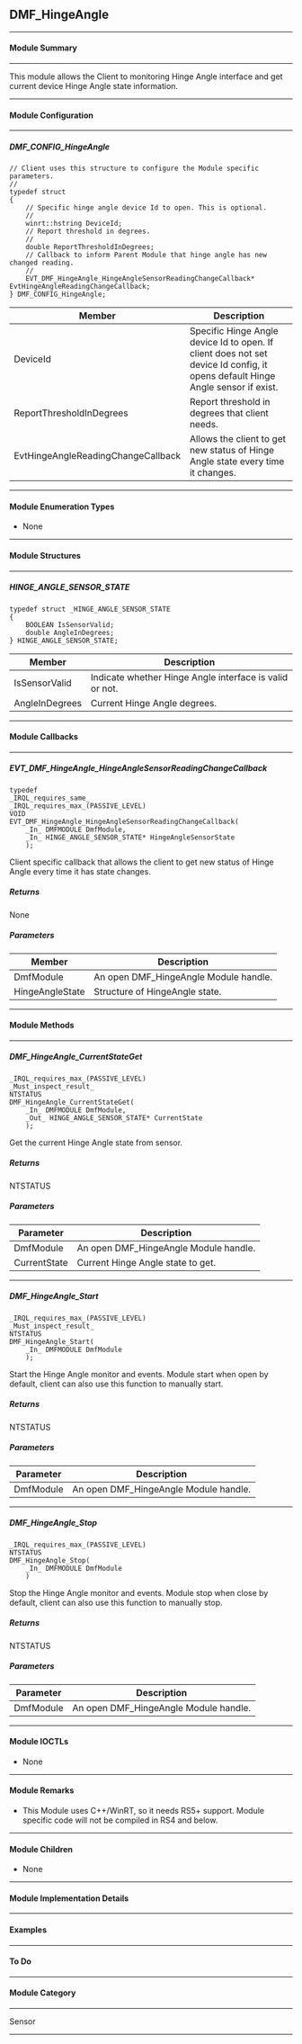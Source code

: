## DMF_HingeAngle

-----------------------------------------------------------------------------------------------------------------------------------

#### Module Summary

-----------------------------------------------------------------------------------------------------------------------------------

This module allows the Client to monitoring Hinge Angle interface and get current device Hinge Angle state information.

-----------------------------------------------------------------------------------------------------------------------------------

#### Module Configuration

-----------------------------------------------------------------------------------------------------------------------------------
##### DMF_CONFIG_HingeAngle
````
// Client uses this structure to configure the Module specific parameters.
//
typedef struct
{
    // Specific hinge angle device Id to open. This is optional.
    //
    winrt::hstring DeviceId;
    // Report threshold in degrees.
    //
    double ReportThresholdInDegrees;
    // Callback to inform Parent Module that hinge angle has new changed reading.
    //
    EVT_DMF_HingeAngle_HingeAngleSensorReadingChangeCallback* EvtHingeAngleReadingChangeCallback;
} DMF_CONFIG_HingeAngle;
````
Member | Description
----|----
DeviceId | Specific Hinge Angle device Id to open. If client does not set device Id config, it opens default Hinge Angle sensor if exist.
ReportThresholdInDegrees | Report threshold in degrees that client needs.
EvtHingeAngleReadingChangeCallback | Allows the client to get new status of Hinge Angle state every time it changes.

-----------------------------------------------------------------------------------------------------------------------------------

#### Module Enumeration Types

* None

-----------------------------------------------------------------------------------------------------------------------------------

#### Module Structures

-----------------------------------------------------------------------------------------------------------------------------------

##### HINGE_ANGLE_SENSOR_STATE
````
typedef struct _HINGE_ANGLE_SENSOR_STATE
{
    BOOLEAN IsSensorValid;
    double AngleInDegrees;
} HINGE_ANGLE_SENSOR_STATE;
````
Member | Description
----|----
IsSensorValid | Indicate whether Hinge Angle interface is valid or not.
AngleInDegrees | Current Hinge Angle degrees.

-----------------------------------------------------------------------------------------------------------------------------------

#### Module Callbacks

-----------------------------------------------------------------------------------------------------------------------------------

##### EVT_DMF_HingeAngle_HingeAngleSensorReadingChangeCallback
````
typedef
_IRQL_requires_same_
_IRQL_requires_max_(PASSIVE_LEVEL)
VOID
EVT_DMF_HingeAngle_HingeAngleSensorReadingChangeCallback(
    _In_ DMFMODULE DmfModule,
    _In_ HINGE_ANGLE_SENSOR_STATE* HingeAngleSensorState
    );
````

Client specific callback that allows the client to get new status of Hinge Angle every time it has state changes.

##### Returns

None

##### Parameters
Member | Description
----|----
DmfModule | An open DMF_HingeAngle Module handle.
HingeAngleState | Structure of HingeAngle state.

-----------------------------------------------------------------------------------------------------------------------------------

#### Module Methods

-----------------------------------------------------------------------------------------------------------------------------------

##### DMF_HingeAngle_CurrentStateGet

````
_IRQL_requires_max_(PASSIVE_LEVEL)
_Must_inspect_result_
NTSTATUS
DMF_HingeAngle_CurrentStateGet(
    _In_ DMFMODULE DmfModule,
    _Out_ HINGE_ANGLE_SENSOR_STATE* CurrentState
    );
````

Get the current Hinge Angle state from sensor.

##### Returns

NTSTATUS

##### Parameters
Parameter | Description
----|----
DmfModule | An open DMF_HingeAngle Module handle.
CurrentState | Current Hinge Angle state to get.

-----------------------------------------------------------------------------------------------------------------------------------

##### DMF_HingeAngle_Start

````
_IRQL_requires_max_(PASSIVE_LEVEL)
_Must_inspect_result_
NTSTATUS
DMF_HingeAngle_Start(
    _In_ DMFMODULE DmfModule
    );
````

Start the Hinge Angle monitor and events. Module start when open by default, client can also use this function to manually start.

##### Returns

NTSTATUS

##### Parameters
Parameter | Description
----|----
DmfModule | An open DMF_HingeAngle Module handle.

-----------------------------------------------------------------------------------------------------------------------------------

##### DMF_HingeAngle_Stop

````
_IRQL_requires_max_(PASSIVE_LEVEL)
NTSTATUS
DMF_HingeAngle_Stop(
    _In_ DMFMODULE DmfModule
    )
````

Stop the Hinge Angle monitor and events. Module stop when close by default, client can also use this function to manually stop.

##### Returns

NTSTATUS

##### Parameters
Parameter | Description
----|----
DmfModule | An open DMF_HingeAngle Module handle.

-----------------------------------------------------------------------------------------------------------------------------------

#### Module IOCTLs

* None

-----------------------------------------------------------------------------------------------------------------------------------

#### Module Remarks

* This Module uses C++/WinRT, so it needs RS5+ support.
  Module specific code will not be compiled in RS4 and below.

-----------------------------------------------------------------------------------------------------------------------------------

#### Module Children

* None

-----------------------------------------------------------------------------------------------------------------------------------

#### Module Implementation Details

-----------------------------------------------------------------------------------------------------------------------------------

#### Examples

-----------------------------------------------------------------------------------------------------------------------------------

#### To Do

-----------------------------------------------------------------------------------------------------------------------------------

#### Module Category

-----------------------------------------------------------------------------------------------------------------------------------

Sensor

-----------------------------------------------------------------------------------------------------------------------------------

